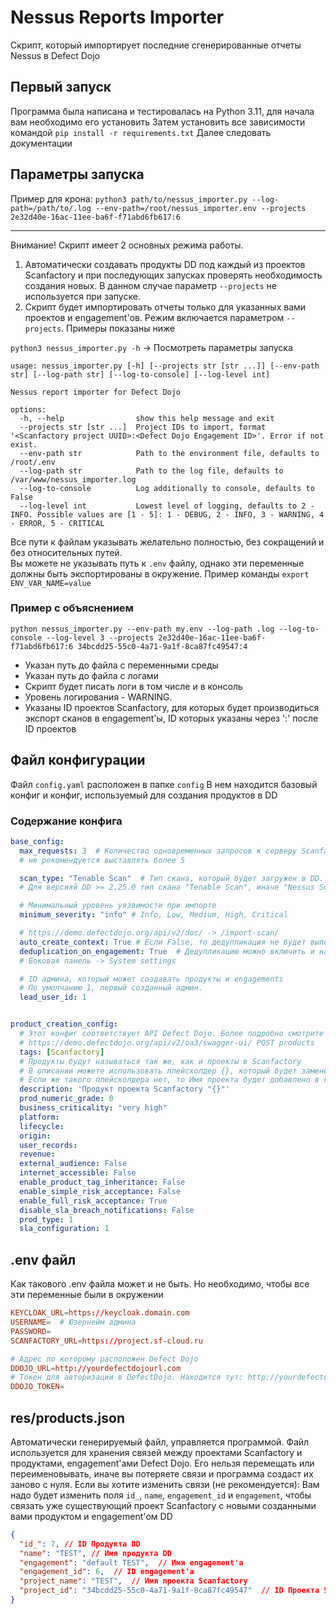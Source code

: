 # Nessus Reports Importer

Скрипт, который импортирует последние сгенерированные отчеты Nessus в Defect Dojo

## Первый запуск

Программа была написана и тестировалась на Python 3.11, для начала вам необходимо его установить
Затем установить все зависимости командой `pip install -r requirements.txt`
Далее следовать документации

## Параметры запуска

Пример для крона:
`python3 path/to/nessus_importer.py --log-path=/path/to/.log --env-path=/root/nessus_importer.env --projects 2e32d40e-16ac-11ee-ba6f-f71abd6fb617:6`

---

Внимание! Скрипт имеет 2 основных режима работы.

1. Автоматически создавать продукты DD под каждый из проектов Scanfactory и при последующих запусках проверять необходимость создания новых. В данном случае параметр `--projects` не используется при запуске.
2. Скрипт будет импортировать отчеты только для указанных вами проектов и engagement'ов. Режим включается параметром `--projects`. Примеры показаны ниже

`python3 nessus_importer.py -h` -> Посмотреть параметры запуска  

```text
usage: nessus_importer.py [-h] [--projects str [str ...]] [--env-path str] [--log-path str] [--log-to-console] [--log-level int]

Nessus report importer for Defect Dojo

options:
  -h, --help                show this help message and exit
  --projects str [str ...]  Project IDs to import, format '<Scanfactory project UUID>:<Defect Dojo Engagement ID>'. Error if not exist.
  --env-path str            Path to the environment file, defaults to /root/.env
  --log-path str            Path to the log file, defaults to /var/www/nessus_importer.log
  --log-to-console          Log additionally to console, defaults to False
  --log-level int           Lowest level of logging, defaults to 2 - INFO. Possible values are [1 - 5]: 1 - DEBUG, 2 - INFO, 3 - WARNING, 4 - ERROR, 5 - CRITICAL
```

Все пути к файлам указывать желательно полностью, без сокращений и без относительных путей.  
Вы можете не указывать путь к `.env` файлу, однако эти переменные должны быть экспортированы в окружение. Пример команды `export ENV_VAR_NAME=value`

### Пример с объяснением

`python nessus_importer.py --env-path my.env --log-path .log --log-to-console --log-level 3 --projects 2e32d40e-16ac-11ee-ba6f-f71abd6fb617:6 34bcdd25-55c0-4a71-9a1f-8ca87fc49547:4`

* Указан путь до файла с переменными среды
* Указан путь до файла с логами
* Скрипт будет писать логи в том числе и в консоль
* Уровень логирования - WARNING.
* Указаны ID проектов Scanfactory, для которых будет производиться экспорт сканов в engagement'ы, ID которых указаны через ':' после ID проектов

## Файл конфигурации

Файл `config.yaml` расположен в папке `config`
В нем находится базовый конфиг и конфиг, используемый для создания продуктов в DD

### Содержание конфига

```yaml
base_config:
  max_requests: 3  # Количество одновременных запросов к серверу Scanfactory. min: 1, max: 10
  # не рекомендуется выставлять более 5

  scan_type: "Tenable Scan"  # Тип скана, который будет загружен в DD.
  # Для версияй DD >= 2.25.0 тип скана "Tenable Scan", иначе "Nessus Scan"

  # Минимальный уровень уязвимости при импорте
  minimum_severity: "info" # Info, Low, Medium, High, Critical

  # https://demo.defectdojo.org/api/v2/doc/ -> /import-scan/
  auto_create_context: True # Если False, то дедупликация не будет выполняться
  deduplication_on_engagement: True  # Дедупликацию можно включить и настроить тут
  # Боковая панель -> System settings

  # ID админа, который может создавать продукты и engagements
  # По умолчанию 1, первый созданный админ.
  lead_user_id: 1


product_creation_config:
  # Этот конфиг соответствует API Defect Dojo. Более подробно смотрите в документации
  # https://demo.defectdojo.org/api/v2/oa3/swagger-ui/ POST products
  tags: [Scanfactory]
  # Продукты будут называться так же, как и проекты в Scanfactory
  # В описании можете использовать плейсхолдер {}, который будет заменен на имя проекта
  # Если же такого плейсхолдера нет, то Имя проекта будет добавлено в конец строки
  description: 'Продукт проекта Scanfactory "{}"'
  prod_numeric_grade: 0
  business_criticality: "very high"
  platform:
  lifecycle:
  origin:
  user_records:
  revenue:
  external_audience: False
  internet_accessible: False
  enable_product_tag_inheritance: False
  enable_simple_risk_acceptance: False
  enable_full_risk_acceptance: True
  disable_sla_breach_notifications: False
  prod_type: 1
  sla_configuration: 1
```

## .env файл

Как такового .env файла может и не быть. Но необходимо, чтобы все эти переменные были в окружении

```conf
KEYCLOAK_URL=https://keycloak.domain.com
USERNAME=  # Юзернейм админа
PASSWORD=
SCANFACTORY_URL=https://project.sf-cloud.ru

# Адрес по которому расположен Defect Dojo
DDOJO_URL=http://yourdefectdojourl.com
# Токен для авторизации в DefectDojo. Находится тут: http://yourdefectdojourl.com/api/key-v2
DDOJO_TOKEN=
```

## res/products.json

Автоматически генерируемый файл, управляется программой.
Файл используется для хранения связей между проектами Scanfactory и продуктами, engagement'ами Defect Dojo. Его нельзя перемещать или переименовывать, иначе вы потеряете связи и программа создаст их заново с нуля.
Если вы хотите изменить связи (не рекомендуется):
Вам надо будет изменить поля `id_`, `name`, `engagement_id` и `engagement`, чтобы связать уже существующий проект Scanfactory с новыми созданными вами продуктом и engagement'ом DD

```json
{
  "id_": 7, // ID Продукта DD
  "name": "TEST", // Имя продукта DD
  "engagement": "default TEST",  // Имя engagement'a
  "engagement_id": 6,  // ID engagement'a
  "project_name": "TEST",  // Имя проекта Scanfactory
  "project_id": "34bcdd25-55c0-4a71-9a1f-8ca87fc49547"  // ID Проекта Scanfactory
}
```

